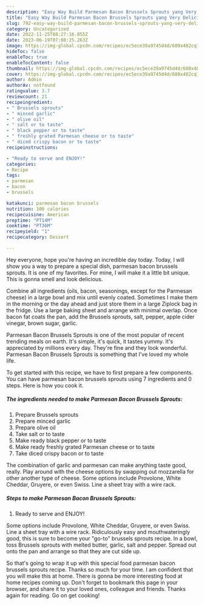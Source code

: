 ```yaml
---
description: "Easy Way Build Parmesan Bacon Brussels Sprouts yang Very Delicious}"
title: "Easy Way Build Parmesan Bacon Brussels Sprouts yang Very Delicious}"
slug: 792-easy-way-build-parmesan-bacon-brussels-sprouts-yang-very-delicious
category: Uncategorized
date: 2022-11-25T08:27:16.855Z
date: 2023-06-19T07:08:25.263Z
image: https://img-global.cpcdn.com/recipes/ec5ece39a9745d4d/680x482cq70/parmesan-bacon-brussels-sprouts-recipe-main-photo.jpg
hideToc: false
enableToc: true
enableTocContent: false
thumbnail: https://img-global.cpcdn.com/recipes/ec5ece39a9745d4d/680x482cq70/parmesan-bacon-brussels-sprouts-recipe-main-photo.jpg
cover: https://img-global.cpcdn.com/recipes/ec5ece39a9745d4d/680x482cq70/parmesan-bacon-brussels-sprouts-recipe-main-photo.jpg
author: Admin
authorAv: notfound
ratingvalue: 3.7
reviewcount: 21
recipeingredient:
- " Brussels sprouts"
- " minced garlic"
- " olive oil"
- " salt or to taste"
- " black pepper or to taste"
- " freshly grated Parmesan cheese or to taste"
- " diced crispy bacon or to taste"
recipeinstructions:

- "Ready to serve and ENJOY!"
categories:
- Recipe
tags:
- parmesan
- bacon
- brussels

katakunci: parmesan bacon brussels 
nutrition: 100 calories
recipecuisine: American
preptime: "PT14M"
cooktime: "PT36M"
recipeyield: "1"
recipecategory: Dessert

---
```



Hey everyone, hope you're having an incredible day today. Today, I will show you a way to prepare a special dish, parmesan bacon brussels sprouts. It is one of my favorites. For mine, I will make it a little bit unique. This is gonna smell and look delicious.

Combine all ingredients (oils, bacon, seasonings, except for the Parmesan cheese) in a large bowl and mix until evenly coated. Sometimes I make them in the morning or the day ahead and just store them in a large Ziplock bag in the fridge. Use a large baking sheet and arrange with minimal overlap. Once bacon fat coats the pan, add the Brussels sprouts, salt, pepper, apple cider vinegar, brown sugar, garlic.

Parmesan Bacon Brussels Sprouts is one of the most popular of recent trending meals on earth. It's simple, it's quick, it tastes yummy. It's appreciated by millions every day. They're fine and they look wonderful. Parmesan Bacon Brussels Sprouts is something that I've loved my whole life.


To get started with this recipe, we have to first prepare a few components. You can have parmesan bacon brussels sprouts using 7 ingredients and 0 steps. Here is how you cook it.

<!--inarticleads1-->

##### The ingredients needed to make Parmesan Bacon Brussels Sprouts:

1. Prepare  Brussels sprouts
1. Prepare  minced garlic
1. Prepare  olive oil
1. Take  salt or to taste
1. Make ready  black pepper or to taste
1. Make ready  freshly grated Parmesan cheese or to taste
1. Take  diced crispy bacon or to taste


The combination of garlic and parmesan can make anything taste good, really. Play around with the cheese options by swapping out mozzarella for other another type of cheese. Some options include Provolone, White Cheddar, Gruyere, or even Swiss. Line a sheet tray with a wire rack. 

<!--inarticleads2-->

##### Steps to make Parmesan Bacon Brussels Sprouts:


1. Ready to serve and ENJOY!

Some options include Provolone, White Cheddar, Gruyere, or even Swiss. Line a sheet tray with a wire rack. Ridiculously easy and mouthwateringly good, this is sure to become your &#34;go-to&#34; brussels sprouts recipe. In a bowl, toss Brussels sprouts with melted butter, garlic, salt and pepper. Spread out onto the pan and arrange so that they are cut side up. 

So that's going to wrap it up with this special food parmesan bacon brussels sprouts recipe. Thanks so much for your time. I am confident that you will make this at home. There is gonna be more interesting food at home recipes coming up. Don't forget to bookmark this page in your browser, and share it to your loved ones, colleague and friends. Thanks again for reading. Go on get cooking!
